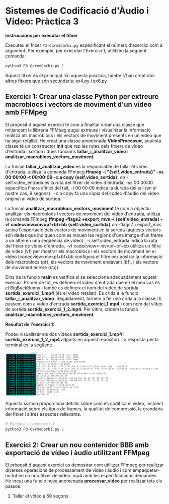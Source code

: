 # Sistemes de Codificació d'Àudio i Vídeo: Pràctica 3
**Instruccions per executar el fitxer**

Executeu el fitxer `P3-CarmeCorbi.py` especificant el número d'exercici com a argument. Per exemple, per executar l'Exercici 1, utilitzeu la següent comanda:
   ```python
   python3 P3-CarmeCorbi.py 1
   ```
Aquest fitxer és el principal. En aquesta pràctica, també s'han creat dos altres fitxers que són secundaris: ex4.py i ex6.py


## Exercici 1: Crear una classe Python per extreure macroblocs i vectors de moviment d'un vídeo amb FFMpeg
El propòsit d'aquest exercici té com a finalitat crear una classe que mitjançant la llibreria FFMpeg pugui extreure i visualitzar la informació realitza als macroblocs i els vectors de moviment presents en un vídeo que ha sigut retallat. He creat una classe anomenada **VideoProcessor**, aquesta classe té un constructor **__init__** que rep les rutes dels fitxers de vídeo d'entrada i sortida i dues funcions **tallar_i_analitzar_video** i **analitzar_macroblocs_vectors_moviment**. 

La funció **tallar_i_analitzar_video** és la responsable de tallar el vídeo d'entrada, utilitza la comanda FFmpeg **ffmpeg -i "{self.video_entrada}" -ss 00:00:00 -t 00:00:09 -c:a copy {self.video_sortida}**, on -i self.video_entrada és la ruta del fitxer de vídeo d'entrada, -ss 00:00:00 especifica l'hora d'inici del tall, -t 00:00:09 indica la durada del tall (en el nostre cas, 9 segons) i -c:a copy fa una còpia del codec d'àudio del vídeo original al vídeo de sortida. 

La funció **analitzar_macroblocs_vectors_moviment** té com a objectiu analitzar els macroblocs i vectors de moviment del vídeo d'entrada, utilitza la comanda FFmpeg **ffmpeg -flags2 +export_mvs -i {self.video_entrada} -vf codecview=mv=pf+bf+bb {self.video_sortida}** on -flags2 +export_mvs activa l'exportació dels vectors de moviment en la sortida (aquests vectors són dades que indiquen com es mouen les regions d'una imatge d'un frame a un altre en una seqüència de vídeo) , -i self.video_entrada indica la ruta del fitxer de vídeo d'entrada, -vf codecview= mv=pf+bf+bb utilitza un filtre de vídeo (vf) per mostrar els macroblocs i els vectors de moviment en el vídeo (codecview=mv=pf+bf+bb configura el filtre per postrar la informació dels macroblocs (pf), els vectors de moviment endavant (bf), i els vectors de moviment enrere (bb)). 

Dins de la funció **main** es verifica si se selecciona adequadament aquest exercici. Primer de tot, es defineix el vídeo d'entrada que en el meu cas és el BigBuckBunny i també es defineix el nom del vídeo de sortida **sortida_exercici_1.mp4** (és el vídeo retallat). Es crida a la funció **tallar_i_analitzar_video**. Seguidament, tornem a fer una crida a la classe i li passem com a vídeo d'entrada **sortida_exercici_1.mp4** i com nom del vídeo de sortida **sortida_exercici_1_2.mp4**. Per últim, cridem la funció **analitzar_macroblocs_vectors_moviment**. 

**Resultat de l'exercici 1:**

Podeu visualitzar els dos vídeos **sortida_exercici_1.mp4** i **sortida_exercici_1_2_mp4** adjunts en aquest repositori. La resposta per la terminal és la següent:

![](https://github.com/caarmeecoorbii/SCAV_P3/blob/main/exercici_1_2.png)

Aquesta sortida proporciona detalls sobre com es codifica el vídeo, incloent informació sobre els tipus de frames, la qualitat de compressió, la grandària del fitxer i altres aspectes rellevants.

```python
# Executa l'exercici 1
python3 P3-CarmeCorbi.py 1
```

## Exercici 2: Crear un nou contenidor BBB amb exportació de vídeo i àudio utilitzant FFMpeg
El pròposit d'aquest exercici es demostrar com utilitzar FFmpeg per realitzar diverses operacions de processament de vídeo i àudio i com empaquetar-ho tot en un nou fitxer de vídeo .mp4 amb les específicacions demandes. He creat una funció nova anomenada **processar_video** per realitzar tots els passos.
1. Tallar el vídeo a 50 segons 






